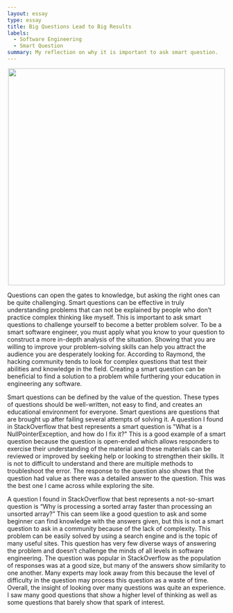 ```yaml
---
layout: essay
type: essay
title: Big Questions Lead to Big Results
labels:
  - Software Engineering
  - Smart Question
summary: My reflection on why it is important to ask smart question.
---
```

<p align='center'>  
<img src='https://www.tanveernaseer.com/wp-content/uploads/2019/12/Asking-smarter-questions.jpg' width='500'/>
</p>
  Questions can open the gates to knowledge, but asking the right ones can be quite challenging. Smart questions can be effective in truly understanding problems that can not be explained by people who don’t practice complex thinking like myself. This is important to ask smart questions to challenge yourself to become a better problem solver. To be a smart software engineer, you must apply what you know to your question to construct a more in-depth analysis of the situation. Showing that you are willing to improve your problem-solving skills can help you attract the audience you are desperately looking for. According to Raymond, the hacking community tends to look for complex questions that test their abilities and knowledge in the field. Creating a smart question can be beneficial to find a solution to a problem while furthering your education in engineering any software.
  
  Smart questions can be defined by the value of the question. These types of questions should be well-written, not easy to find, and creates an educational environment for everyone. Smart questions are questions that are brought up after failing several attempts of solving it. A question I found in StackOverflow that best represents a smart question is "What is a NullPointerException, and how do I fix it?" This is a good example of a smart question because the question is open-ended which allows responders to exercise their understanding of the material and these materials can be reviewed or improved by seeking help or looking to strengthen their skills. It is not to difficult to understand and there are multiple methods to troubleshoot the error. The response to the question also shows that the question had value as there was a detailed answer to the question. This was the best one I came across while exploring the site.
  
  A question I found in StackOverflow that best represents a not-so-smart question is “Why is processing a sorted array faster than processing an unsorted array?” This can seem like a good question to ask and some beginner can find knowledge with the answers given, but this is not a smart question to ask in a community because of the lack of complexity. This problem can be easily solved by using a search engine and is the topic of many useful sites. This question has very few diverse ways of answering the problem and doesn’t challenge the minds of all levels in software engineering. The question was popular in StackOverflow as the population of responses was at a good size, but many of the answers show similarity to one another. Many experts may look away from this because the level of difficulty in the question may process this question as a waste of time. Overall, the insight of looking over many questions was quite an experience. I saw many good questions that show a higher level of thinking as well as some questions that barely show that spark of interest. 

